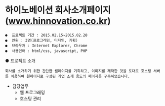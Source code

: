 # 하이노베이션 회사소개페이지 (www.hinnovation.co.kr)

```
●  프로젝트 기간 : 2015.02.15~2015.02.28
●  인원 : 3명(프로그래밍, 디자인, 기획)
●  브라우저 : Internet Explorer, Chrome
●  사용언어 : html/css, javascript, PHP
```

●  프로젝트 소개 

    회사를 소개하기 위한 간단한 웹페이지를 기획하고, 이미지를 제작한 것을 토대로 호스팅 서버를 이용하여 원페이지로 구성된 기업 소개 용도의 페이지를 구축하였습니다.

* 담당업무
  - 웹 프로그래밍
  - 호스팅 관리
